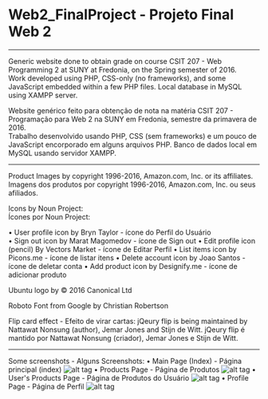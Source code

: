 # Web2_FinalProject - Projeto Final Web 2
____________________________________________________________________________________________________________________________
Generic website done to obtain grade on course CSIT 207 - Web Programming 2 at SUNY at Fredonia, on the Spring semester of 2016.<br />
Work developed using PHP, CSS-only (no frameworks), and some JavaScript embedded within a few PHP files. 
Local database in MySQL using XAMPP server.

Website genérico feito para obtenção de nota na matéria CSIT 207 - Programação para Web 2 na SUNY em Fredonia, semestre da primavera de 2016.<br />
Trabalho desenvolvido usando PHP, CSS (sem frameworks) e um pouco de JavaScript encorporado em alguns arquivos PHP. 
Banco de dados local em MySQL usando servidor XAMPP.

____________________________________________________________________________________________________________________________
Product Images by copyright 1996-2016, Amazon.com, Inc. or its affiliates.<br />
Imagens dos produtos por copyright 1996-2016, Amazon.com, Inc. ou seus afiliados.

Icons by Noun Project:<br />
Ícones por Noun Project:

• User profile icon by Bryn Taylor - ícone do Perfil do Usuário<br />
• Sign out icon by Marat Magomedov - ícone de Sign out
• Edit profile icon (pencil) By Vectors Market - ícone de Editar Perfil
• List items icon by Picons.me - ícone de listar itens
• Delete account icon by Joao Santos - ícone de deletar conta
• Add product icon by Designify.me - ícone de adicionar produto

Ubuntu logo by © 2016 Canonical Ltd

Roboto Font from Google by Christian Robertson

Flip card effect - Efeito de virar cartas: 
jQeury flip is being maintained by Nattawat Nonsung (author), Jemar Jones and Stijn de Witt.
jQeury flip é mantido por Nattawat Nonsung (criador), Jemar Jones e Stijn de Witt.
_______________________________________________________________________________________________________________________________

Some screenshots - Alguns Screenshots:
• Main Page (Index) - Página principal (index)
![alt tag](https://github.com/kaeuchoa/Web2_FinalProject/blob/master/images/index.png)
• Products Page - Página de Produtos
![alt tag](https://github.com/kaeuchoa/Web2_FinalProject/blob/master/images/Products%20Page.png)
• User's Products Page - Página de Produtos do Usuário
![alt tag](https://github.com/kaeuchoa/Web2_FinalProject/blob/master/images/User's%20Products%20Page%204.png)
• Profile Page - Página de Perfil
![alt tag](https://github.com/kaeuchoa/Web2_FinalProject/blob/master/images/Profile%20Page.png)




